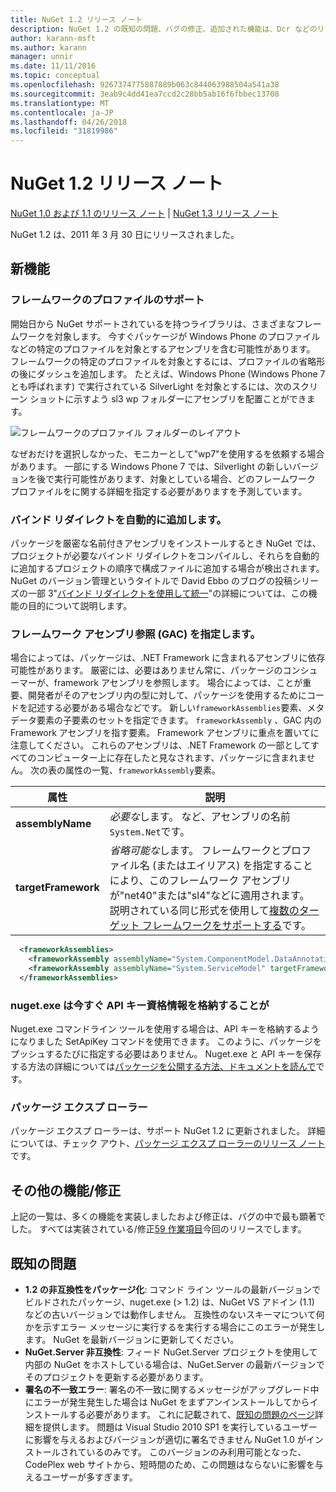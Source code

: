 ```yaml
---
title: NuGet 1.2 リリース ノート
description: NuGet 1.2 の既知の問題、バグの修正、追加された機能は、Dcr などのリリース ノートです。
author: karann-msft
ms.author: karann
manager: unnir
ms.date: 11/11/2016
ms.topic: conceptual
ms.openlocfilehash: 9267374775887889b063c844063988504a541a38
ms.sourcegitcommit: 3eab9c4dd41ea7ccd2c28bb5ab16f6fbbec13708
ms.translationtype: MT
ms.contentlocale: ja-JP
ms.lasthandoff: 04/26/2018
ms.locfileid: "31819986"
---
```

# <a name="nuget-12-release-notes"></a>NuGet 1.2 リリース ノート

[NuGet 1.0 および 1.1 のリリース ノート](../release-notes/nuget-1.1.md) | [NuGet 1.3 リリース ノート](../release-notes/nuget-1.3.md)

NuGet 1.2 は、2011 年 3 月 30 日にリリースされました。

## <a name="new-features"></a>新機能

### <a name="framework-profile-support"></a>フレームワークのプロファイルのサポート

開始日から NuGet サポートされているを持つライブラリは、さまざまなフレームワークを対象します。 今すぐパッケージが Windows Phone のプロファイルなどの特定のプロファイルを対象とするアセンブリを含む可能性があります。 フレームワークの特定のプロファイルを対象とするには、プロファイルの省略形の後にダッシュを追加します。 たとえば、Windows Phone (Windows Phone 7 とも呼ばれます) で実行されている SilverLight を対象とするには、次のスクリーン ショットに示すよう sl3 wp フォルダーにアセンブリを配置ことができます。

![フレームワークのプロファイル フォルダーのレイアウト](./media/framework-profile-support.png)

なぜおだけを選択しなかった、モニカーとして"wp7"を使用するを依頼する場合があります。 一部にする Windows Phone 7 では、Silverlight の新しいバージョンを後で実行可能性があります、対象としている場合、どのフレームワーク プロファイルをに関する詳細を指定する必要がありますを予測しています。

### <a name="automatically-add-binding-redirects"></a>バインド リダイレクトを自動的に追加します。

パッケージを厳密な名前付きアセンブリをインストールするとき NuGet では、プロジェクトが必要なバインド リダイレクトをコンパイルし、それらを自動的に追加するプロジェクトの順序で構成ファイルに追加する場合が検出されます。 NuGet のバージョン管理というタイトルで David Ebbo のブログの投稿シリーズの一部 3"[バインド リダイレクトを使用して統一](http://blog.davidebbo.com/2011/01/nuget-versioning-part-3-unification-via.html)"の詳細については、この機能の目的について説明します。

<a name="framework-assembly-refs"></a>

### <a name="specifying-framework-assembly-references-gac"></a>フレームワーク アセンブリ参照 (GAC) を指定します。

場合によっては、パッケージは、.NET Framework に含まれるアセンブリに依存可能性があります。 厳密には、必要はありません常に、パッケージのコンシューマーが、framework アセンブリを参照します。 場合によっては、ことが重要、開発者がそのアセンブリ内の型に対して、パッケージを使用するためにコードを記述する必要がある場合などです。 新しい`frameworkAssemblies`要素、メタデータ要素の子要素のセットを指定できます。 `frameworkAssembly` 、GAC 内の Framework アセンブリを指す要素。 Framework アセンブリに重点を置いてに注意してください。
これらのアセンブリは、.NET Framework の一部としてすべてのコンピューター上に存在したと見なされます、パッケージに含まれません。 次の表の属性の一覧、`frameworkAssembly`要素。


|属性 |説明|
|----------------|-----------|
|**assemblyName**|*必要な*します。 など、アセンブリの名前`System.Net`です。|
|**targetFramework**|*省略可能な*します。 フレームワークとプロファイル名 (またはエイリアス) を指定することにより、このフレームワーク アセンブリが"net40"または"sl4"などに適用されます。 説明されている同じ形式を使用して[複数のターゲット フレームワークをサポートする](../create-packages/supporting-multiple-target-frameworks.md)です。|

```xml
  <frameworkAssemblies>
    <frameworkAssembly assemblyName="System.ComponentModel.DataAnnotations" targetFramework="net40" />
    <frameworkAssembly assemblyName="System.ServiceModel" targetFramework="net40" />
  </frameworkAssemblies>
```

### <a name="nugetexe-now-is-able-to-store-api-key-credentials"></a>nuget.exe は今すぐ API キー資格情報を格納することが

Nuget.exe コマンドライン ツールを使用する場合は、API キーを格納するようになりました SetApiKey コマンドを使用できます。 このように、パッケージをプッシュするたびに指定する必要はありません。 Nuget.exe と API キーを保存する方法の詳細については[パッケージを公開する方法、ドキュメントを読んで](../create-packages/publish-a-package.md)です。

### <a name="package-explorer"></a>パッケージ エクスプ ローラー
パッケージ エクスプ ローラーは、サポート NuGet 1.2 に更新されました。 詳細については、チェック アウト、[パッケージ エクスプ ローラーのリリース ノート](http://nuget.codeplex.com/wikipage?title=New%20features%20in%20NuGet%20Package%20Explorer%201.0)です。

## <a name="other-featuresfixes"></a>その他の機能/修正

上記の一覧は、多くの機能を実装しましたおよび修正は、バグの中で最も顕著でした。 すべては実装されている/修正[59 作業項目](http://nuget.codeplex.com/workitem/list/advanced?keyword=&status=All&type=All&priority=All&release=NuGet%201.2&assignedTo=All&component=All&sortField=Votes&sortDirection=Descending&page=0)今回のリリースでします。

## <a name="known-issues"></a>既知の問題

* **1.2 の非互換性をパッケージ化**: コマンド ライン ツールの最新バージョンでビルドされたパッケージ、nuget.exe (> 1.2) は、NuGet VS アドイン (1.1) などの古いバージョンでは動作しません。 互換性のないスキーマについて何かを示すエラー メッセージに実行するを実行する場合にこのエラーが発生します。 NuGet を最新バージョンに更新してください。
* **NuGet.Server 非互換性**: フィード NuGet.Server プロジェクトを使用して内部の NuGet をホストしている場合は、NuGet.Server の最新バージョンでそのプロジェクトを更新する必要があります。
* **署名の不一致エラー**: 署名の不一致に関するメッセージがアップグレード中にエラーが発生発生した場合は NuGet をまずアンインストールしてからインストールする必要があります。 これに記載されて、[既知の問題のページ](../release-notes/known-issues.md)詳細を提供します。 問題は Visual Studio 2010 SP1 を実行しているユーザーに影響を与えるおよびバージョンが適切に署名できません NuGet 1.0 がインストールされているのみです。 このバージョンのみ利用可能となった、CodePlex web サイトから、短時間のため、この問題はならないに影響を与えるユーザーが多すぎます。